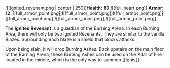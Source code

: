 ![[ignited_revenant.png | center | 250]]**Health: 80** ![[full_heart.png]]
**Armor: 12** ![[full_armor_point.png]]![[full_armor_point.png]]![[full_armor_point.png]]![[full_armor_point.png]]![[full_armor_point.png]]![[full_armor_point.png]]

The **Ignited Revenant** is a guardian of the Burning Arena. In each Burning Area, there will only be two Ignited Revenants. They are similar to the vanilla Blazes. Surrounding each blaze is a shield that blocks attacks.

Upon being slain, it will drop Burning Ashes. Back upstairs on the main floor of the Burning Arena, these Burning Ashes can be used on the Altar of Fire located in the middle, which is the only way to summon [[Ignis]].